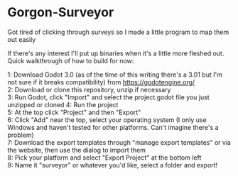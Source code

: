 # Gorgon-Surveyor
Got tired of clicking through surveys so I made a little program to map them out easily

If there's any interest I'll put up binaries when it's a little more fleshed out. Quick walkthrough of how to build for now:

1: Download Godot 3.0 (as of the time of this writing there's a 3.01 but I'm not sure if it breaks compatibility) from https://godotengine.org/  
2: Download or clone this repository, unzip if necessary  
3: Run Godot, click "Import" and select the project.godot file you just   unzipped or cloned
4: Run the project  
5: At the top click "Project" and then "Export"  
6: Click "Add" near the top, select your operating system (I only use Windows   and haven't tested for other platforms. Can't imagine there's a problem)  
7: Download the export templates through "manage export templates" or via the website, then use the dialog to import them  
8: Pick your platform and select "Export Project" at the bottom left  
9: Name it "surveyor" or whatever you'd like, select a folder and export!  